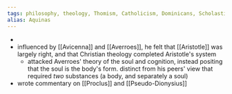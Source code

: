 ```yaml
---
tags: philosophy, theology, Thomism, Catholicism, Dominicans, Scholasticism, 1200s, Italy
alias: Aquinas
---
```


-
- influenced by [[Avicenna]] and [[Averroes]], he felt that [[Aristotle]] was largely right, and that Christian theology completed Aristotle's system
	- attacked Averroes' theory of the soul and cognition, instead positing that the soul is the body's form. distinct from his peers' view that required _two_ substances (a body, and separately a soul)
- wrote commentary on [[Proclus]] and [[Pseudo-Dionysius]]